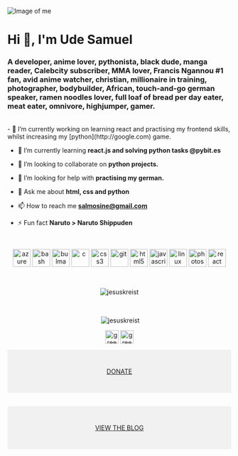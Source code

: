 
![Image of me](https://i.ibb.co/fxkYChz/Webp-net-profile-handrail-1.jpg)
<br>
<h1 align="left">Hi 👋, I'm Ude Samuel</h1>
<h3 align="left">A developer, anime lover, pythonista, black dude, manga reader, Calebcity subscriber, MMA lover, Francis Ngannou #1 fan, avid anime watcher, christian, millionaire in training, photographer, bodybuilder, African, touch-and-go german speaker, ramen noodles lover, full loaf of bread per day eater, meat eater, omnivore, highjumper, gamer.</h3>

<br>
- 🔭 I’m currently working on learning react and practising my frontend skills, whilst increasing my [python](http://google.com) game.

- 🌱 I’m currently learning **react.js and solving python tasks @pybit.es**

- 👯 I’m looking to collaborate on **python projects.**

- 🤝 I’m looking for help with **practising my german.**

- 💬 Ask me about **html, css and python**

- 📫 How to reach me **salmosine@gmail.com**

- ⚡ Fun fact **Naruto > Naruto Shippuden**
<br>

<p align="center"><img src="https://www.vectorlogo.zone/logos/microsoft_azure/microsoft_azure-icon.svg" alt="azure" width="40" height="40"/> <img src="https://www.vectorlogo.zone/logos/gnu_bash/gnu_bash-icon.svg" alt="bash" width="40" height="40"/> <img src="https://raw.githubusercontent.com/gilbarbara/logos/804dc257b59e144eaca5bc6ffd16949752c6f789/logos/bulma.svg" alt="bulma" width="40" height="40"/> <img src="https://devicons.github.io/devicon/devicon.git/icons/c/c-original.svg" alt="c" width="40" height="40"/> <img src="https://devicons.github.io/devicon/devicon.git/icons/css3/css3-original-wordmark.svg" alt="css3" width="40" height="40"/> <img src="https://www.vectorlogo.zone/logos/git-scm/git-scm-icon.svg" alt="git" width="40" height="40"/> <img src="https://devicons.github.io/devicon/devicon.git/icons/html5/html5-original-wordmark.svg" alt="html5" width="40" height="40"/> <img src="https://devicons.github.io/devicon/devicon.git/icons/javascript/javascript-original.svg" alt="javascript" width="40" height="40"/> <img src="https://devicons.github.io/devicon/devicon.git/icons/linux/linux-original.svg" alt="linux" width="40" height="40"/> <img src="https://devicons.github.io/devicon/devicon.git/icons/photoshop/photoshop-plain.svg" alt="photoshop" width="40" height="40"/> <img src="https://devicons.github.io/devicon/devicon.git/icons/react/react-original-wordmark.svg" alt="react" width="40" height="40"/></p>

<br>
<p align="center"><img align="center" src="https://github-readme-stats.vercel.app/api/top-langs/?username=jesuskreist&layout=compact&hide=html" alt="jesuskreist" /></p>
<br>
<p align="center">&nbsp;<img align="center" src="https://github-readme-stats.vercel.app/api?username=jesuskreist&show_icons=true" alt="jesuskreist" /></p>

<p align="center">
<a href="https://twitter.com/greekgott" target="blank"><img align="center" src="https://cdn.jsdelivr.net/npm/simple-icons@3.0.1/icons/twitter.svg" alt="greekgott" height="30" width="30" /></a>
<a href="https://instagram.com/greekgott" target="blank"><img align="center" src="https://cdn.jsdelivr.net/npm/simple-icons@3.0.1/icons/instagram.svg" alt="greekgott" height="30" width="30" /></a>
</p>

<div style="background-color:rgba(0, 0, 0, 0.0470588); text-align:center; vertical-align: middle; padding:40px 0;">
<a href="/donate">DONATE</a>
</div>

<div style="background-color:rgba(0, 0, 0, 0.0470588); text-align:center; vertical-align: middle; padding:40px 0; margin-top:30px">
<a href="/blog">VIEW THE BLOG</a>
</div>

